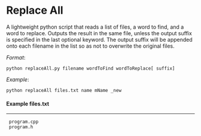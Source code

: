 # Replace All

A lightweight python script that reads a list of files, a word to find, and a word to replace.  Outputs the result in the same file, unless the output suffix is specified in the last optional keyword. The output suffix will be appended onto each filename in the list so as not to overwrite the original files.

*Format*:

    python replaceAll.py filename wordToFind wordToReplace[ suffix]

*Example*:

    python replaceAll files.txt name mName _new


#### Example files.txt
----------------
     program.cpp
     program.h 

